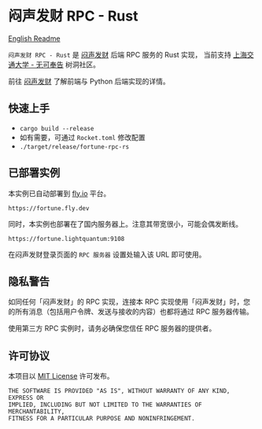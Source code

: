 # 闷声发财 RPC - Rust

[English Readme](README.md)

`闷声发财 RPC - Rust` 是 [闷声发财](https://github.com/skyzh/make-a-fortune) 后端 RPC 服务的 Rust 实现，
当前支持 [上海交通大学 - 无可奉告](http://wukefenggao.cn/) 树洞社区。

前往 [闷声发财](https://github.com/skyzh/make-a-fortune) 了解前端与 Python 后端实现的详情。

## 快速上手

- `cargo build --release`
- 如有需要，可通过 `Rocket.toml` 修改配置
- `./target/release/fortune-rpc-rs`

## 已部署实例

本实例已自动部署到 [fly.io](https://fly.io) 平台。

`https://fortune.fly.dev`

同时，本实例也部署在了国内服务器上。注意其带宽很小，可能会偶发断线。

`https://fortune.lightquantum:9108`

在闷声发财登录页面的 `RPC 服务器` 设置处输入该 URL 即可使用。

## 隐私警告

如同任何「闷声发财」的 RPC 实现，连接本 RPC 实现使用「闷声发财」时，您的所有消息（包括用户令牌、发送与接收的内容）也都将通过 RPC 服务器传输。

使用第三方 RPC 实例时，请务必确保您信任 RPC 服务器的提供者。

## 许可协议

本项目以 [MIT License](LICENSE.md) 许可发布。

```text
THE SOFTWARE IS PROVIDED "AS IS", WITHOUT WARRANTY OF ANY KIND, EXPRESS OR
IMPLIED, INCLUDING BUT NOT LIMITED TO THE WARRANTIES OF MERCHANTABILITY,
FITNESS FOR A PARTICULAR PURPOSE AND NONINFRINGEMENT.
```
